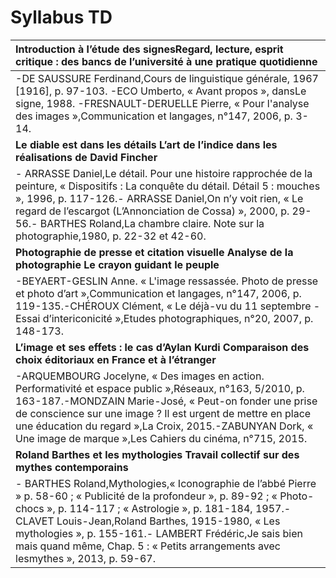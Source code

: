 # Syllabus TD

| **Introduction à l’étude des signesRegard, lecture, esprit critique : des bancs de l’université à une pratique quotidienne** |
| :--- |
| -DE SAUSSURE Ferdinand,Cours de linguistique générale, 1967 \[1916\], p. 97-103. -ECO Umberto, « Avant propos », dansLe signe, 1988. -FRESNAULT-DERUELLE Pierre, « Pour l'analyse des images »,Communication et langages, n°147, 2006, p. 3-14. |
| **Le diable est dans les détails L’art de l’indice dans les réalisations de David Fincher** |
| -  ARRASSE Daniel,Le détail. Pour une histoire rapprochée de la peinture, « Dispositifs : La conquête du détail. Détail 5 : mouches », 1996, p. 117-126.-  ARRASSE Daniel,On n’y voit rien, « Le regard de l’escargot \(L’Annonciation de Cossa\) », 2000, p. 29-56.-  BARTHES Roland,La chambre claire. Note sur la photographie,1980, p. 22-32 et 42-60. |
| **Photographie de presse et citation visuelle Analyse de la photographie Le crayon guidant le peuple** |
| -BEYAERT-GESLIN Anne. « L'image ressassée. Photo de presse et photo d’art »,Communication et langages, n°147, 2006, p. 119-135.-CHÉROUX Clément, « Le déjà-vu du 11 septembre - Essai d’intericonicité »,Etudes photographiques, n°20, 2007, p. 148-173. |
| **L’image et ses effets : le cas d’Aylan Kurdi Comparaison des choix éditoriaux en France et à l’étranger** |
| -ARQUEMBOURG Jocelyne, « Des images en action. Performativité et espace public »,Réseaux, n°163, 5/2010, p. 163-187.-MONDZAIN Marie-José, « Peut-on fonder une prise de conscience sur une image ? Il est urgent de mettre en place une éducation du regard »,La Croix, 2015.-ZABUNYAN Dork, « Une image de marque »,Les Cahiers du cinéma, n°715, 2015. |
| **Roland Barthes et les mythologies Travail collectif sur des mythes contemporains** |
| -  BARTHES Roland,Mythologies,« Iconographie de l’abbé Pierre » p. 58-60 ; « Publicité de la profondeur », p. 89-92 ; « Photo-chocs », p. 114-117 ; « Astrologie », p. 181-184, 1957.-  CLAVET Louis-Jean,Roland Barthes, 1915-1980, « Les mythologies », p. 155-161.-  LAMBERT Frédéric,Je sais bien mais quand même, Chap. 5 : « Petits arrangements avec lesmythes », 2013, p. 59-67. |



